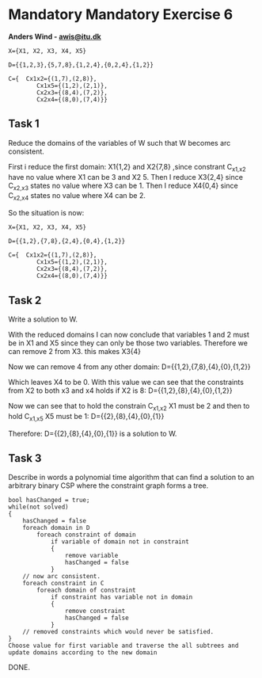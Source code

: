 # Mandatory Mandatory Exercise 6 
**Anders Wind - awis@itu.dk**

    X={X1, X2, X3, X4, X5}
    
    D={{1,2,3},{5,7,8},{1,2,4},{0,2,4},{1,2}}
    
    C={  Cx1x2={(1,7),(2,8)},
            Cx1x5={(1,2),(2,1)},
            Cx2x3={(8,4),(7,2)},
            Cx2x4={(8,0),(7,4)}}

## Task 1
Reduce the domains of the variables of W such that W becomes arc consistent.

First i reduce the first domain: X1{1,2} and X2{7,8} ,since constrant C<sub>x1,x2</sub> have no value where X1 can be 3 and X2 5.
Then I reduce X3{2,4} since C<sub>x2,x3</sub> states no value where X3 can be 1.
Then I reduce X4{0,4} since C<sub>x2,x4</sub> states no value where X4 can be 2.

So the situation is now:

    X={X1, X2, X3, X4, X5}
    
    D={{1,2},{7,8},{2,4},{0,4},{1,2}}
    
    C={  Cx1x2={(1,7),(2,8)},
            Cx1x5={(1,2),(2,1)},
            Cx2x3={(8,4),(7,2)},
            Cx2x4={(8,0),(7,4)}}


## Task 2
Write a solution to W.

With the reduced domains I can now conclude that variables 1 and 2 must be in X1 and X5 since they can only be those two variables.
Therefore we can remove 2 from X3. this makes X3{4}

Now we can remove 4 from any other domain:
    D={{1,2},{7,8},{4},{0},{1,2}}
    
Which leaves X4 to be 0. 
With this value we can see that the constraints from X2 to both x3 and x4 holds if X2 is 8:
    D={{1,2},{8},{4},{0},{1,2}}

Now we can see that to hold the constrain C<sub>x1,x2</sub> X1 must be 2 and then to hold C<sub>x1,x5</sub> X5 must be 1:
    D={{2},{8},{4},{0},{1}}
    
Therefore: D={{2},{8},{4},{0},{1}} is a solution to W.

## Task 3
Describe in words a polynomial time algorithm that can find a solution to an arbitrary binary CSP
where the constraint graph forms a tree.

    bool hasChanged = true;
    while(not solved)
    {
        hasChanged = false
        foreach domain in D
            foreach constraint of domain
                if variable of domain not in constraint
                {
                    remove variable
                    hasChanged = false
                }
        // now arc consistent.
        foreach constraint in C
            foreach domain of constraint
                if constraint has variable not in domain
                {
                    remove constraint
                    hasChanged = false
                }
        // removed constraints which would never be satisfied.
    }
    Choose value for first variable and traverse the all subtrees and update domains according to the new domain

DONE.